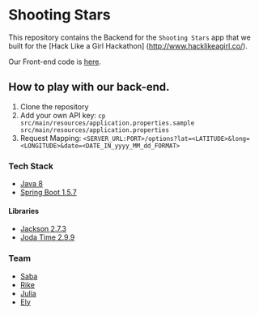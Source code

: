 # Shooting Stars

This repository contains the Backend for the `Shooting Stars` app that we built for the [Hack Like a Girl Hackathon]
(http://www.hacklikeagirl.co/).

Our Front-end code is [here](https://github.com/mignonnesaurus/shooting-stars-web).

## How to play with our back-end.

1. Clone the repository
2. Add your own API key:
    `cp src/main/resources/application.properties.sample src/main/resources/application.properties`
3. Request Mapping:
    `<SERVER_URL:PORT>/options?lat=<LATITUDE>&long=<LONGITUDE>&date=<DATE_IN_yyyy_MM_dd_FORMAT>`
    
    
### Tech Stack

* [Java 8](https://www.java.com/en/download/faq/java8.xml)
* [Spring Boot 1.5.7](https://spring.io/blog/2017/09/12/spring-boot-1-5-7-available-now)

#### Libraries
* [Jackson 2.7.3](https://github.com/FasterXML/jackson)
* [Joda Time 2.9.9](http://www.joda.org/joda-time/)

### Team
* [Saba](https://github.com/Hummel23)
* [Rike](https://github.com/gitfrosh)
* [Julia](https://github.com/jvolmer)
* [Ely](https://github.com/mignonnesaurus)